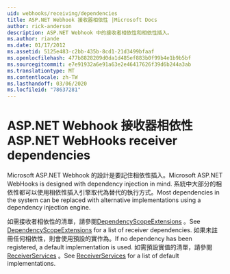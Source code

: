 ```yaml
---
uid: webhooks/receiving/dependencies
title: ASP.NET Webhook 接收器相依性 |Microsoft Docs
author: rick-anderson
description: ASP.NET Webhook 中的接收者相依性和相依性插入。
ms.author: riande
ms.date: 01/17/2012
ms.assetid: 5125e483-c2bb-435b-8cd1-21d3499bfaaf
ms.openlocfilehash: 477b8828209d0da1d485ef883b0f99b4e1b9b5bf
ms.sourcegitcommit: e7e91932a6e91a63e2e46417626f39d6b244a3ab
ms.translationtype: MT
ms.contentlocale: zh-TW
ms.lasthandoff: 03/06/2020
ms.locfileid: "78637281"
---
```

# <a name="aspnet-webhooks-receiver-dependencies"></a><span data-ttu-id="c528f-103">ASP.NET Webhook 接收器相依性</span><span class="sxs-lookup"><span data-stu-id="c528f-103">ASP.NET WebHooks receiver dependencies</span></span>

<span data-ttu-id="c528f-104">Microsoft ASP.NET Webhook 的設計是要記住相依性插入。</span><span class="sxs-lookup"><span data-stu-id="c528f-104">Microsoft ASP.NET WebHooks is designed with dependency injection in mind.</span></span> <span data-ttu-id="c528f-105">系統中大部分的相依性都可以使用相依性插入引擎取代為替代的執行方式。</span><span class="sxs-lookup"><span data-stu-id="c528f-105">Most dependencies in the system can be replaced with alternative implementations using a dependency injection engine.</span></span>

<span data-ttu-id="c528f-106">如需接收者相依性的清單，請參閱[DependencyScopeExtensions](https://github.com/aspnet/aspnetWebHooks/blob/master/src/Microsoft.AspNet.WebHooks.Receivers/Extensions/DependencyScopeExtensions.cs) 。</span><span class="sxs-lookup"><span data-stu-id="c528f-106">See [DependencyScopeExtensions](https://github.com/aspnet/aspnetWebHooks/blob/master/src/Microsoft.AspNet.WebHooks.Receivers/Extensions/DependencyScopeExtensions.cs) for a list of receiver dependencies.</span></span> <span data-ttu-id="c528f-107">如果未註冊任何相依性，則會使用預設的實作為。</span><span class="sxs-lookup"><span data-stu-id="c528f-107">If no dependency has been registered, a default implementation is used.</span></span> <span data-ttu-id="c528f-108">如需預設實值的清單，請參閱[ReceiverServices](https://github.com/aspnet/aspnetWebHooks/blob/master/src/Microsoft.AspNet.WebHooks.Receivers/Services/ReceiverServices.cs) 。</span><span class="sxs-lookup"><span data-stu-id="c528f-108">See [ReceiverServices](https://github.com/aspnet/aspnetWebHooks/blob/master/src/Microsoft.AspNet.WebHooks.Receivers/Services/ReceiverServices.cs) for a list of default implementations.</span></span>
